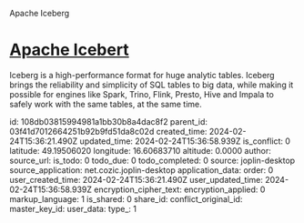 Apache Iceberg

# [Apache Icebert](https://iceberg.apache.org/)

Iceberg is a high-performance format for huge analytic tables. Iceberg brings the reliability and simplicity of SQL tables to big data, while making it possible for engines like Spark, Trino, Flink, Presto, Hive and Impala to safely work with the same tables, at the same time. 

id: 108db03815994981a1bb30b8a4dac8f2
parent_id: 03f41d7012664251b92b9fd51da8c02d
created_time: 2024-02-24T15:36:21.490Z
updated_time: 2024-02-24T15:36:58.939Z
is_conflict: 0
latitude: 49.19506020
longitude: 16.60683710
altitude: 0.0000
author: 
source_url: 
is_todo: 0
todo_due: 0
todo_completed: 0
source: joplin-desktop
source_application: net.cozic.joplin-desktop
application_data: 
order: 0
user_created_time: 2024-02-24T15:36:21.490Z
user_updated_time: 2024-02-24T15:36:58.939Z
encryption_cipher_text: 
encryption_applied: 0
markup_language: 1
is_shared: 0
share_id: 
conflict_original_id: 
master_key_id: 
user_data: 
type_: 1